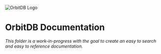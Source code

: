 ![OrbitDB Logo](https://raw.githubusercontent.com/orbitdb/logo/master/Orbit_round-01.png)
# OrbitDB Documentation
*This folder is a work-in-progress
with the goal to create an easy to
search and easy to reference documentation.*
